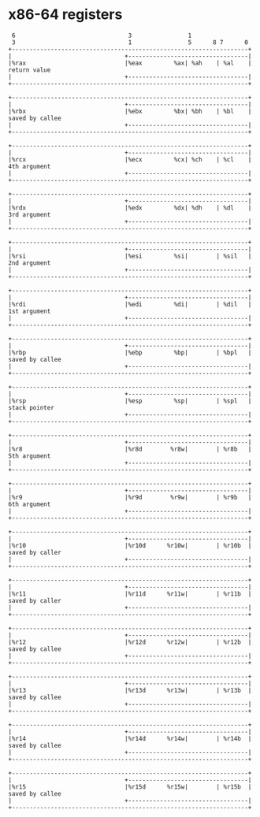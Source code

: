 # x86-64 registers

     6                                3                1
     3                                1                5      8 7      0
    +-------------------------------------------------------------------+
    |                                +----------------------------------|
    |%rax                            |%eax         %ax| %ah    | %al    | return value
    |                                +----------------------------------|
    +-------------------------------------------------------------------+

    +-------------------------------------------------------------------+
    |                                +----------------------------------|
    |%rbx                            |%ebx         %bx| %bh    | %bl    | saved by callee
    |                                +----------------------------------|
    +-------------------------------------------------------------------+

    +-------------------------------------------------------------------+
    |                                +----------------------------------|
    |%rcx                            |%ecx         %cx| %ch    | %cl    | 4th argument
    |                                +----------------------------------|
    +-------------------------------------------------------------------+

    +-------------------------------------------------------------------+
    |                                +----------------------------------|
    |%rdx                            |%edx         %dx| %dh    | %dl    | 3rd argument
    |                                +----------------------------------|
    +-------------------------------------------------------------------+

    +-------------------------------------------------------------------+
    |                                +----------------------------------|
    |%rsi                            |%esi         %si|        | %sil   | 2nd argument
    |                                +----------------------------------|
    +-------------------------------------------------------------------+

    +-------------------------------------------------------------------+
    |                                +----------------------------------|
    |%rdi                            |%edi         %di|        | %dil   | 1st argument
    |                                +----------------------------------|
    +-------------------------------------------------------------------+

    +-------------------------------------------------------------------+
    |                                +----------------------------------|
    |%rbp                            |%ebp         %bp|        | %bpl   | saved by callee
    |                                +----------------------------------|
    +-------------------------------------------------------------------+

    +-------------------------------------------------------------------+
    |                                +----------------------------------|
    |%rsp                            |%esp         %sp|        | %spl   | stack pointer
    |                                +----------------------------------|
    +-------------------------------------------------------------------+

    +-------------------------------------------------------------------+
    |                                +----------------------------------|
    |%r8                             |%r8d        %r8w|        | %r8b   | 5th argument
    |                                +----------------------------------|
    +-------------------------------------------------------------------+

    +-------------------------------------------------------------------+
    |                                +----------------------------------|
    |%r9                             |%r9d        %r9w|        | %r9b   | 6th argument
    |                                +----------------------------------|
    +-------------------------------------------------------------------+

    +-------------------------------------------------------------------+
    |                                +----------------------------------|
    |%r10                            |%r10d      %r10w|        | %r10b  | saved by caller
    |                                +----------------------------------|
    +-------------------------------------------------------------------+

    +-------------------------------------------------------------------+
    |                                +----------------------------------|
    |%r11                            |%r11d      %r11w|        | %r11b  | saved by caller
    |                                +----------------------------------|
    +-------------------------------------------------------------------+

    +-------------------------------------------------------------------+
    |                                +----------------------------------|
    |%r12                            |%r12d      %r12w|        | %r12b  | saved by callee
    |                                +----------------------------------|
    +-------------------------------------------------------------------+

    +-------------------------------------------------------------------+
    |                                +----------------------------------|
    |%r13                            |%r13d      %r13w|        | %r13b  | saved by callee
    |                                +----------------------------------|
    +-------------------------------------------------------------------+

    +-------------------------------------------------------------------+
    |                                +----------------------------------|
    |%r14                            |%r14d      %r14w|        | %r14b  | saved by callee
    |                                +----------------------------------|
    +-------------------------------------------------------------------+

    +-------------------------------------------------------------------+
    |                                +----------------------------------|
    |%r15                            |%r15d      %r15w|        | %r15b  | saved by callee
    |                                +----------------------------------|
    +-------------------------------------------------------------------+
